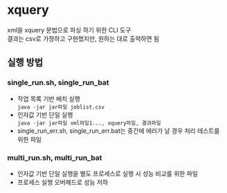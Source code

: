 # xquery
xml을 xquery 문법으로 파싱 하기 위한 CLI 도구  
결과는 csv로 가졍하고 구현했지만, 원하는 대로 출력하면 됨  

## 실행 방법
### single_run.sh, single_run_bat
- 작업 목록 기반 배치 실행  
`java -jar jar파일 joblist.csv`  
- 인자값 기반 단일 실행  
`java -jar jar파일 xml파일1..., xquery파일, 결과파일`
- single_run_err.sh, single_run_err.bat는 중간에 에러가 날 경우 처리 테스트를 위한 파일  

### multi_run.sh, multi_run_bat
- 인자값 기반 단일 실행을 별도 프로세스로 실행 시 성능 비교를 위한 파일  
- 프로세스 실행 오버헤드로 성능 저하  
